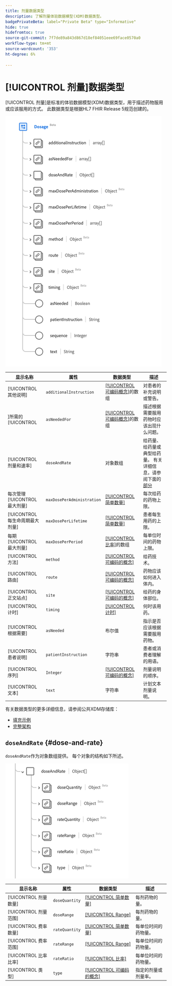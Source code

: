 ```yaml
---
title: 剂量数据类型
description: 了解剂量体验数据模型(XDM)数据类型。
badgePrivateBeta: label="Private Beta" type="Informative"
hide: true
hidefromtoc: true
source-git-commit: 7f7de89a843d867d18ef84051eee69face0570a0
workflow-type: tm+mt
source-wordcount: '353'
ht-degree: 6%

---
```


# [!UICONTROL 剂量]数据类型

[!UICONTROL 剂量]是标准的体验数据模型(XDM)数据类型，用于描述药物服用或应该服用的方式。 此数据类型是根据HL7 FHIR Release 5规范创建的。

![剂量数据类型结构](../../images/data-types/healthcare/dosage/dosage.png)

| 显示名称 | 属性 | 数据类型 | 描述 |
| --- | --- | --- | --- |
| [!UICONTROL 其他说明] | `additionalInstruction` | [[!UICONTROL 可编码概念]](../healthcare/codeable-concept.md)的数组 | 对患者的补充说明或警告。 |
| ]所需的[!UICONTROL  | `asNeededFor` | [[!UICONTROL 可编码概念]](../healthcare/codeable-concept.md)的数组 | 描述根据需要服用药物时应该出现什么问题。 |
| [!UICONTROL 剂量和速率] | `doseAndRate` | 对象数组 | 给药量、给药量或典型给药量。 有关详细信息，请参阅下面的[部分](#dose-and-rate) |
| 每次管理[!UICONTROL 最大剂量] | `maxDosePerAdministration` | [[!UICONTROL 简单数量]](../healthcare/simple-quantity.md) | 每次给药的药物上限。 |
| [!UICONTROL 每生命周期最大剂量] | `maxDosePerLifetime` | [[!UICONTROL 简单数量]](../healthcare/simple-quantity.md) | 患者每生用药的上限。 |
| 每期[!UICONTROL 最大剂量] | `maxDosePerPeriod` | [[!UICONTROL 比率]](../healthcare/ratio.md)的数组 | 每单位时间的药物上限。 |
| [!UICONTROL 方法] | `method` | [[!UICONTROL 可编码的概念]](../healthcare/codeable-concept.md) | 给药技术。 |
| [!UICONTROL 路由] | `route` | [[!UICONTROL 可编码的概念]](../healthcare/codeable-concept.md) | 药物应该如何进入体内。 |
| [!UICONTROL 正文站点] | `site` | [[!UICONTROL 可编码的概念]](../healthcare/codeable-concept.md) | 给药的身体部位。 |
| [!UICONTROL 计时] | `timing` | [[!UICONTROL 计时]](../healthcare/timing.md) | 何时该用药。 |
| [!UICONTROL 根据需要] | `asNeeded` | 布尔值 | 指示是否应该根据需要服用药物。 |
| [!UICONTROL 患者说明] | `patientInstruction` | 字符串 | 患者或消费者理解的用语。 |
| [!UICONTROL 序列] | `Integer` | [[!UICONTROL 可编码的概念]](../healthcare/codeable-concept.md) | 剂量说明的顺序。 |
| [!UICONTROL 文本] | `text` | 字符串 | 计划文本剂量说明。 |

有关数据类型的更多详细信息，请参阅公共XDM存储库：

* [填充示例](https://github.com/adobe/xdm/blob/master/extensions/industry/healthcare/fhir/datatypes/dosage.example.1.json)
* [完整架构](https://github.com/adobe/xdm/blob/master/extensions/industry/healthcare/fhir/datatypes/dosage.schema.json)

## `doseAndRate` {#dose-and-rate}

`doseAndRate`作为对象数组提供。 每个对象的结构如下所述。

![剂量和速率结构](../../images/data-types/healthcare/dosage/dose-and-rate.png)

| 显示名称 | 属性 | 数据类型 | 描述 |
| --- | --- | --- | --- |
| [!UICONTROL 剂量数量] | `doseQuantity` | [[!UICONTROL 简单数量]](../healthcare/simple-quantity.md) | 每剂药物的量。 |
| [!UICONTROL 剂量范围] | `doseRange` | [[!UICONTROL Range]](../healthcare/range.md) | 每剂药物的量。 |
| [!UICONTROL 费率数量] | `rateQuantity` | [[!UICONTROL 简单数量]](../healthcare/simple-quantity.md) | 每单位时间的药物量。 |
| [!UICONTROL 费率范围] | `rateRange` | [[!UICONTROL Range]](../healthcare/range.md) | 每单位时间的药物量。 |
| [!UICONTROL 比率比率] | `rateRatio` | [[!UICONTROL 比率]](../healthcare/ratio.md) | 每单位时间的药物量。 |
| [!UICONTROL 类型] | `type` | [[!UICONTROL 可编码的概念]](../healthcare/codeable-concept.md) | 指定的剂量或剂量率。 |

